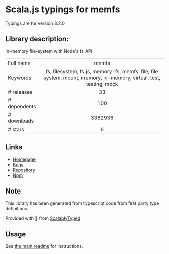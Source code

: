 
# Scala.js typings for memfs

Typings are for version 3.2.0

## Library description:
In-memory file-system with Node's fs API.

|                    |                 |
| ------------------ | :-------------: |
| Full name          | memfs |
| Keywords           | fs, filesystem, fs.js, memory-fs, memfs, file, file system, mount, memory, in-memory, virtual, test, testing, mock |
| # releases         | 33 |
| # dependents       | 100 |
| # downloads        | 3382936 |
| # stars            | 6 |

## Links
- [Homepage](https://github.com/streamich/memfs#readme)
- [Bugs](https://github.com/streamich/memfs/issues)
- [Repository](https://github.com/streamich/memfs)
- [Npm](https://www.npmjs.com/package/memfs)
    


## Note
This library has been generated from typescript code from first party type definitions.

Provided with :purple_heart: from [ScalablyTyped](https://github.com/oyvindberg/ScalablyTyped)

## Usage
See [the main readme](../../readme.md) for instructions.


